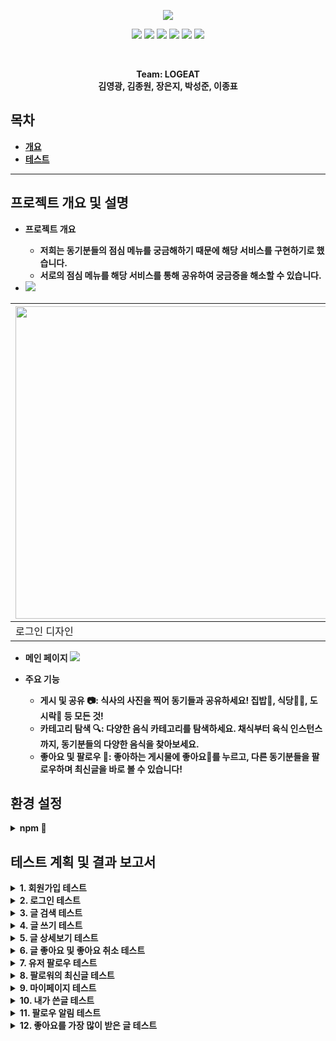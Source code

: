 <p align='center'>
    <img src="https://capsule-render.vercel.app/api?type=soft&color=ff4500&height=200&section=header&text=Welcome%20to%20LOGEAT%20👋&fontSize=50&animation=fadeIn&fontColor=ffffff"/>
</p>

<p align='center'>
  <a>
    <img src="https://img.shields.io/badge/GitHub-100000?style=for-the-badge&logo=github&logoColor=white"/>
  </a>
  <a>
    <img src="https://img.shields.io/badge/Figma-F24E1E?style=for-the-badge&logo=figma&logoColor=white"/>
  </a>
  <a>
    <img src="https://img.shields.io/badge/Vue.js-35495E?style=for-the-badge&logo=vue.js&logoColor=4FC08D"/>
  </a>
  <a>
    <img src="https://img.shields.io/badge/CSS3-1572B6?style=for-the-badge&logo=css3&logoColor=white"/>
  </a>
    <a>
    <img src="https://img.shields.io/badge/JSS-F7DF1E?style=for-the-badge&logo=JSS&logoColor=white"/>
  </a>
    <a>
    <img src="https://img.shields.io/badge/HTML5-E34F26?style=for-the-badge&logo=html5&logoColor=white"/>
  </a>
  <br>

</p> 
<br>


<p align='center'>
  <b>Team: LOGEAT<b>
  <br>
   김영광, 김종원, 장은지, 박성준, 이종표 
</p>

## 목차
- [개요](#프로젝트-개요-및-설명)
- [테스트](#테스트-계획-및-결과-보고서)

---

## 프로젝트 개요 및 설명

- 프로젝트 개요
  - 저희는 동기분들의 점심 메뉴를 궁금해하기 때문에 해당 서비스를 구현하기로 했습니다.
  - 서로의 점심 메뉴를 해당 서비스를 통해 공유하여 궁금증을 해소할 수 있습니다.


- <img src="https://img.shields.io/badge/Figma-F24E1E?style=for-the-badge&logo=figma&logoColor=white"/>

|<a href="https://www.figma.com/file/hmv92aqIxNmIWvNF6dohHn/Figma-basics?type=design&node-id=1669-162202&mode=design&t=BwEeZoLwvMih4yc6-0"><img width="500" hegiht="200" src="https://github.com/young2866/logEat-frontend/assets/122894395/399bec8e-9eb4-420a-9ba3-4729233add80"/></a>|<a href="https://www.figma.com/file/hmv92aqIxNmIWvNF6dohHn/Figma-basics?type=design&node-id=1669-162202&mode=design&t=BwEeZoLwvMih4yc6-0"><img width="500" hegiht="200" src="https://github.com/young2866/logEat-frontend/assets/122894395/e47b08b1-3d84-4438-9b53-2868bc266b4d)"/></a>|
|-----|-----|
|로그인 디자인|메인 디자인|


- 메인 페이지
<a href="http://localhost:8081/main"><img src="https://github.com/young2866/logEat-frontend/assets/122894395/895e7c3b-0e09-4bcc-98fb-dacaedc9cb53"/></a>

- 주요 기능
  - 게시 및 공유 📷: 식사의 사진을 찍어 동기들과 공유하세요! 집밥🍚, 식당🍔🍟, 도시락🍱 등 모든 것! 
  - 카테고리 탐색 🔍: 다양한 음식 카테고리를 탐색하세요. 채식부터 육식 인스턴스 까지, 동기분들의 다양한 음식을 찾아보세요.
  - 좋아요 및 팔로우 🧡: 좋아하는 게시물에 좋아요🧡를 누르고, 다른 동기분들을 팔로우하며 최신글을 바로 볼 수 있습니다!


## 환경 설정

<details> <summary><b>npm 🔧</b></summary> 
<div markdown="1"> 
  
## Project setup
```
npm install

npm add file:./ckeditor5

npm install @ckeditor/ckeditor5-vue
```


### Compiles and hot-reloads for development
```
npm run serve
```

### Compiles and minifies for production
```
npm run build
```

### Lints and fixes files
```
npm run lint
```

### Customize configuration
See [Configuration Reference](https://cli.vuejs.org/config/).
<br/>
<br/>
</div> 
</details>

## 테스트 계획 및 결과 보고서

<details> <summary><b>1. 회원가입 테스트</b></summary> 
    <div markdown="1"> 
        여기에 사진 넣어주세요
        <details> <summary><b>1-1. 이메일 인증 테스트</b></summary> 
            <div markdown="1"> 
                여기에 사진 넣어주세요
            </div>
        </details>
    </div>
</details>

<details> <summary><b>2. 로그인 테스트</b></summary> 
    <div markdown="1"> 
        여기에 사진 넣어주세요
        <details> <summary><b>2-1. 로그아웃 테스트</b></summary> 
            <div markdown="1"> 
                여기에 사진 넣어주세요
            </div>
        </details>
    </div>
</details>

<details> <summary><b>3. 글 검색 테스트</b></summary> 
    <div markdown="1"> 
        여기에 사진 넣어주세요
        <details> <summary><b>3-1. 유저 검색 테스트</b></summary> 
            <div markdown="1"> 
                여기에 사진 넣어주세요
            </div>
        </details>
        <details> <summary><b>3-2. 제목 검색 테스트</b></summary> 
            <div markdown="1"> 
                여기에 사진 넣어주세요
            </div>
        </details>
        <details> <summary><b>1-1. 카테고리 검색 테스트</b></summary> 
            <div markdown="1"> 
                여기에 사진 넣어주세요
            </div>
        </details>
    </div>
</details>

<details> <summary><b>4. 글 쓰기 테스트</b></summary> 
    <div markdown="1"> 
        여기에 사진 넣어주세요
    </div>
</details>

<details> <summary><b>5. 글 상세보기 테스트</b></summary> 
    <div markdown="1"> 
        여기에 사진 넣어주세요
    </div>
</details>

<details> <summary><b>6. 글 좋아요 및 좋아요 취소 테스트</b></summary> 
    <div markdown="1"> 
        여기에 사진 넣어주세요
    </div>
</details>

<details> <summary><b>7. 유저 팔로우 테스트</b></summary> 
    <div markdown="1"> 
        여기에 사진 넣어주세요
    </div>
</details>

<details> <summary><b>8. 팔로워의 최신글 테스트</b></summary> 
    <div markdown="1"> 
        여기에 사진 넣어주세요
        <details> <summary><b>8-1. 팔로워의 최신글 상세보기 테스트</b></summary> 
            <div markdown="1"> 
                여기에 사진 넣어주세요
            </div>
        </details>
    </div>
</details>

<details> <summary><b>9. 마이페이지 테스트</b></summary> 
    <div markdown="1"> 
        여기에 사진 넣어주세요
        <details> <summary><b>9-1. 프로필사진 변경 테스트</b></summary> 
            <div markdown="1"> 
                여기에 사진 넣어주세요
            </div>
        </details>
        <details> <summary><b>9-2. 닉네임, 자기소개 변경 테스트</b></summary> 
            <div markdown="1"> 
                여기에 사진 넣어주세요
            </div>
        </details>
    </div>
</details>

<details> <summary><b>10. 내가 쓴글 테스트</b></summary> 
    <div markdown="1"> 
        여기에 사진 넣어주세요
        <details> <summary><b>10-1. 내가 쓴글 수정 테스트</b></summary> 
            <div markdown="1"> 
                여기에 사진 넣어주세요
            </div>
        </details>
        <details> <summary><b>10-2. 내가 쓴글 삭제 테스트</b></summary> 
            <div markdown="1"> 
                여기에 사진 넣어주세요
            </div>
        </details>
    </div>
</details>

<details> <summary><b>11. 팔로우 알림 테스트</b></summary> 
    <div markdown="1"> 
        여기에 사진 넣어주세요
    </div>
</details>

<details> <summary><b>12. 좋아요를 가장 많이 받은 글 테스트</b></summary> 
    <div markdown="1"> 
        여기에 사진 넣어주세요
        <details> <summary><b>12-1. 지난 주간동안 좋아요를 가장 많이 받은 글 테스트</b></summary> 
            <div markdown="1"> 
                여기에 사진 넣어주세요
            </div>
        </details>
        <details> <summary><b>12-2. 지난 한달동안 좋아요를 가장 많이 받은 글 테스트</b></summary> 
            <div markdown="1"> 
                여기에 사진 넣어주세요
            </div>
        </details>
    </div>
</details>


